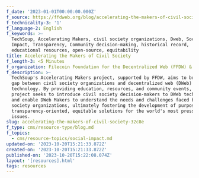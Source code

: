 ```yaml
---
f_date: '2023-01-01T00:00:00.000Z'
f_source: https://ffdweb.org/blog/accelerating-the-makers-of-civil-society/
f_technicality-3: '1'
f_language-2: English
f_keywords: >-
  TechSoup, Accelerating Makers, civil society organizations, Dweb, Social
  Impact, Transparency, Community decision-making, historical record,
  educational resources, open-source, equitability
title: Accelerating the Makers of Civil Society
f_length-3: <5 Minutes
f_organization: Filecoin Foundation for the Decentralized Web (FFDW) & TechSoup
f_description: >-
  TechSoup's Accelerating Makers project, supported by FFDW, aims to bridge the
  gap between civil society organizations and decentralized web (DWeb)
  technology. By providing education, resources, and community events, the
  project seeks to introduce civil society decision-makers to DWeb technology
  and enable DWeb Makers to understand the needs and challenges faced by civil
  society organizations, ultimately fostering the development of purpose-built,
  transparency-oriented, equitable solutions for the world's most pressing
  issues.
slug: accelerating-the-makers-of-civil-society-32c8e
f_type: cms/resource-type/blog.md
f_topics:
  - cms/resource-topics/social-impact.md
updated-on: '2023-10-20T15:21:33.872Z'
created-on: '2023-10-20T15:21:33.872Z'
published-on: '2023-10-20T15:22:08.074Z'
layout: '[resources].html'
tags: resources
---
```



